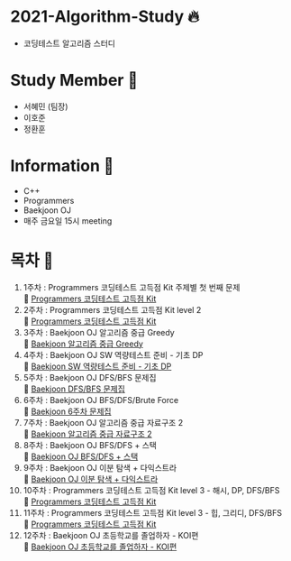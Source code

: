 # 2021-Algorithm-Study &#128293;
  + 코딩테스트 알고리즘 스터디 
# Study Member &#128100;
  + 서혜민 (팀장)
  + 이호준
  + 정환훈
# Information &#128227;
  + C++
  + Programmers
  + Baekjoon OJ
  + 매주 금요일 15시 meeting
# 목차 &#128204;
  1. 1주차 : Programmers 코딩테스트 고득점 Kit 주제별 첫 번째 문제  
    📖 [Programmers 코딩테스트 고득점 Kit](https://programmers.co.kr/learn/challenges) 
  2. 2주차 : Programmers 코딩테스트 고득점 Kit level 2  
    📖 [Programmers 코딩테스트 고득점 Kit](https://programmers.co.kr/learn/challenges) 
  3. 3주차 : Baekjoon OJ 알고리즘 중급 Greedy  
    📖 [Baekjoon 알고리즘 중급 Greedy](https://www.acmicpc.net/workbook/view/3978)
  4. 4주차 : Baekjoon OJ SW 역량테스트 준비 - 기초 DP  
    📖 [Baekjoon SW 역량테스트 준비 - 기초 DP](https://www.acmicpc.net/workbook/view/3939)
  5. 5주차 : Baekjoon OJ DFS/BFS 문제집  
    📖 [Baekjoon DFS/BFS 문제집](https://www.acmicpc.net/workbook/view/8507)
  6. 6주차 : Baekjoon OJ BFS/DFS/Brute Force  
    📖 [Baekjoon 6주차 문제집](https://www.acmicpc.net/workbook/view/8641)
  7. 7주차 : Baekjoon OJ 알고리즘 중급 자료구조 2  
    📖 [Baekjoon 알고리즘 중급 자료구조 2](https://www.acmicpc.net/workbook/view/3991)
  8. 8주차 : Baekjoon OJ BFS/DFS + 스택    
    📖 [Baekjoon OJ BFS/DFS + 스택](https://www.acmicpc.net/workbook/view/8760)
  9. 9주차 : Baekjoon OJ 이분 탐색 + 다익스트라    
    📖 [Baekjoon OJ 이분 탐색 + 다익스트라](https://www.acmicpc.net/workbook/view/8856)
  10. 10주차 : Programmers 코딩테스트 고득점 Kit level 3 - 해시, DP, DFS/BFS  
    📖 [Programmers 코딩테스트 고득점 Kit](https://programmers.co.kr/learn/challenges)
  11. 11주차 : Programmers 코딩테스트 고득점 Kit level 3 - 힙, 그리디, DFS/BFS  
    📖 [Programmers 코딩테스트 고득점 Kit](https://programmers.co.kr/learn/challenges) 
  12. 12주차 : Baekjoon OJ 초등학교를 졸업하자 - KOI편  
    📖 [Baekjoon OJ 초등학교를 졸업하자 - KOI편 ](https://www.acmicpc.net/workbook/view/140) 
